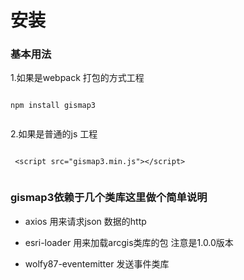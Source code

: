 # 安装
### 基本用法


1.如果是webpack 打包的方式工程  


```shell

npm install gismap3


```

2.如果是普通的js 工程  





```shell

 <script src="gismap3.min.js"></script>


```



### gismap3依赖于几个类库这里做个简单说明

- axios  用来请求json 数据的http 

- esri-loader  用来加载arcgis类库的包 注意是1.0.0版本

- wolfy87-eventemitter  发送事件类库







